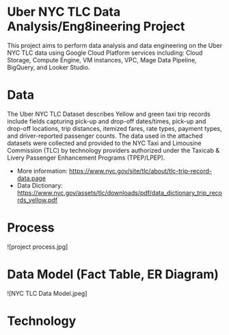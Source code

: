 # Uber NYC TLC Data Analysis/Eng8ineering Project

This project aims to perform data analysis and data engineering on the Uber NYC TLC data using Google Cloud Platform services including: Cloud Storage, Compute Engine, VM instances, VPC, Mage Data Pipeline, BigQuery, and Looker Studio.

# Data
The Uber NYC TLC Dataset describes Yellow and green taxi trip records include fields capturing pick-up and drop-off dates/times, pick-up and drop-off locations, trip distances, itemized fares, rate types, payment types, and driver-reported passenger counts. The data used in the attached datasets were collected and provided to the NYC Taxi and Limousine Commission (TLC) by technology providers authorized under the Taxicab & Livery Passenger Enhancement Programs (TPEP/LPEP).

* More information: https://www.nyc.gov/site/tlc/about/tlc-trip-record-data.page
* Data Dictionary: https://www.nyc.gov/assets/tlc/downloads/pdf/data_dictionary_trip_records_yellow.pdf

# Process
![project process.jpg]

# Data Model (Fact Table, ER Diagram)
![NYC TLC Data Model.jpeg]

# Technology
